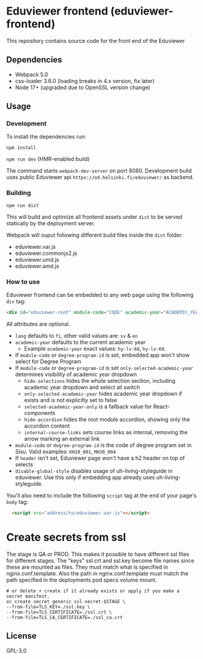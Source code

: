 # Eduviewer frontend (eduviewer-frontend)

This repository contains source code for the front end of the Eduviewer

## Dependencies

- Webpack 5.0
- css-loader 3.6.0 (loading breaks in 4.x version, fix later)
- Node 17+ (upgraded due to OpenSSL version change)

## Usage

### Development

To install the dependencies run:

`npm install`

`npm run dev` (HMR-enabled build)

The command starts `webpack-dev-server` on port 8080.
Development build uses public Eduviewer api `https://od.helsinki.fi/eduviewer/` as backend.

### Building

`npm run dist`

This will build and optimize all frontend assets under `dist` to be served statically by the deployment server.

Webpack will ouput following different build files inside the `dist` folder:
* eduviewer.var.js
* eduviewer.commonjs2.js
* eduviewer.umd.js
* eduviewer.amd.js

### How to use

Eduviewer frontend can be embedded to any web page using the following `div` tag:

```html
<div id="eduviewer-root" module-code="CODE" academic-year="ACADEMIC_YEAR" only-selected-academic-year="true|false" lang="LANG" header="HEADER" disable-global-style></div>
```
All attributes are optional.
* `lang` defaults to `fi`, other valid values are: `sv` & `en`
* `academic-year` defaults to the current academic year
  * Example `acedemic-year` exact values: `hy-lv-68`, `hy-lv-69`.
* If `module-code` or `degree-program-id` is set, embedded app won't show select for Degree Program
* If `module-code` or `degree-program-id` is set `only-selected-academic-year` determines visibility of academic year dropdown
  * `hide-selections` hides the whole selection section, including academic year dropdown and select all switch
  * `only-selected-academic-year` hides academic year dropdown if exists and is not explicitly set to false
  * `selected-academic-year-only` is a fallback value for React-components
  * `hide-accordion` hides the root module accordion, showing only the accordion content
  * `internal-course-links` sets course links as internal, removing the arrow marking an external link
* `module-code` or `degree-program-id` is the code of degree program set in Sisu. Valid examples: `KH10_001`, `MH30_004`
* If `header` isn't set, Eduviewer page won't have a h2 header on top of selects
* `disable-global-style` disables usage of uh-living-styleguide in eduviewer. Use this only if embedding app already uses uh-living-styleguide.



You'll also need to include the following `script` tag at the end of your page's `body` tag:

```html
  <script src="address/to/eduviewer.var.js"></script>
```

# Create secrets from ssl

The stage is QA or PROD. This makes it possible to have different ssl files for different stages.
The "keys" ssl.crt and ssl.key become file names since these are mounted as files.
They must match what is specified in nginx.conf.template.
Also the path in nginx.conf.template must match the path specified in the deployments pod specs volume mount.

```
# or delete + create if it already exists or apply if you make a secret manifest.
oc create secret generic ssl-secret-$STAGE \
--from-file=TLS_KEY=./ssl.key \
--from-file=TLS_CERTIFICATE=./ssl.crt \
--from-file=TLS_CA_CERTIFICATE=./ssl_ca.crt
```

## License
GPL-3.0
